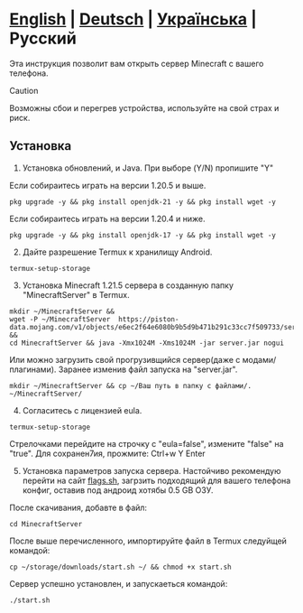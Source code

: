 # **[English](./README.md)** | **[Deutsch](./README_DE.md)** | **[Українська](./README_UA.md)** | **Русский**

Эта инструкция позволит вам открыть сервер Minecraft с вашего телефона.

> [!CAUTION]
> Возможны сбои и перегрев устройства, используйте на свой страх и риск.

## Установка

1. Установка обновлений, и Java. При выборе (Y/N) пропишите "Y"

Если собираитесь играть на версии 1.20.5 и выше.
 ```
 pkg upgrade -y && pkg install openjdk-21 -y && pkg install wget -y
 ```
Если собираитесь играть на версии 1.20.4 и ниже.
  ```
 pkg upgrade -y && pkg install openjdk-17 -y && pkg install wget -y
 ```

2. Дайте разрешение Termux к хранилищу Android.
  ```
 termux-setup-storage
 ```

3. Установка Minecraft 1.21.5 сервера в созданную папку "MinecraftServer" в Termux.
 ```
 mkdir ~/MinecraftServer &&
wget -P ~/MinecraftServer  https://piston-data.mojang.com/v1/objects/e6ec2f64e6080b9b5d9b471b291c33cc7f509733/server.jar &&
cd MinecraftServer && java -Xmx1024M -Xms1024M -jar server.jar nogui
 ```
Или можно загрузить свой прогрузивщийся сервер(даже с модами/плагинами).
Заранее изменив файл запуска на "server.jar".
  ```
 mkdir ~/MinecraftServer && cp ~/Ваш путь в папку с файлами/. ~/MinecraftServer/
 ```

4. Согласитесь с лицензией eula.
  ```
 termux-setup-storage
 ```
Стрелочками перейдите на строчку с "eula=false", измените "false" на "true".
Для сохранен7ия, прожмите:
Ctrl+w
Y
Enter

5. Установка параметров запуска сервера.
 Настойчиво рекомендую перейти на сайт [flags.sh](https://flags.sh/), загрзить подходящий для вашего телефона конфиг, оставив под андроид хотябы 0.5 GB ОЗУ.

 После скачивания, добавте в файл:
  ```
 cd MinecraftServer
 ```

 После выше перечисленного, импортируйте файл в Termux следуйщей командой:
  ```
 cp ~/storage/downloads/start.sh ~/ && chmod +x start.sh
 ```

Сервер успешно установлен, и запускаеться командой:
  ```
 ./start.sh
 ```
